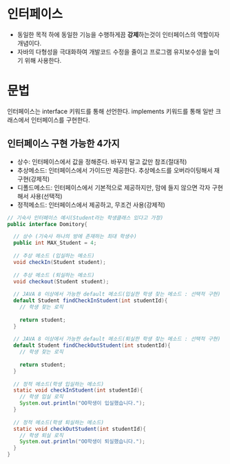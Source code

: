 # 인터페이스
- 동일한 목적 하에 동일한 기능을 수행하게끔 **강제**하는것이 인터페이스의 역할이자 개념이다.
- 자바의 다형성을 극대화하여 개발코드 수정을 줄이고 프로그램 유지보수성을 높이기 위해 사용한다.

# 문법
인터페이스는 interface 키워드를 통해 선언한다.
implements 키워드를 통해 일반 크래스에서 인터페이스를 구현한다.

## 인터페이스 구현 가능한 4가지

- 상수: 인터페이스에서 값을 정해준다. 바꾸지 말고 값만 참조(절대적)
- 추상메소드: 인터페이스에서 가이드만 제공한다. 추상메소드를 오버라이팅해서 재구현(강제적)
- 디폴드메소드: 인터페이스에서 기본적으로 제공하지만, 맘에 들지 않으면 각자 구현해서 사용(선택적)
- 정적메소드: 인터페이스에서 제공하고, 무조건 사용(강제적)

``` java
// 기숙사 인터페이스 예시(Student라는 학생클래스 있다고 가정)
public interface Domitory{

  // 상수 (기숙사 하나의 방에 존재하는 최대 학생수)
  public int MAX_Student = 4;
  
  // 추상 메소드 (입실하는 메소드)
  void checkIn(Student student);
  
  // 추상 메소드 (퇴실하는 메소드)
  void checkout(Student student);
  
  // JAVA 8 이상에서 가능한 default 메소드(입실한 학생 찾는 메소드 : 선택적 구현)
  default Student findCheckInStudent(int studentId){
    // 학생 찾는 로직
    
    return student;
  }
  
  // JAVA 8 이상에서 가능한 default 메소드(퇴실한 학생 찾는 메소드 : 선택적 구현)
  default Student findCheckOutStudent(int studentId){
    // 학생 찾는 로직
    
    return student;
  }
  
  // 정적 메소드(학생 입실하는 메소드)
  static void checkInStudent(int studentId){
    // 학생 입실 로직
    System.out.println("OO학생이 입실했습니다.");
  }
  
  // 정적 메소드(학생 퇴실하는 메소드)
  static void checkOutStudent(int studentId){
    // 학생 퇴실 로직
    System.out.println("OO학생이 퇴실했습니다.");
  }
}
```
